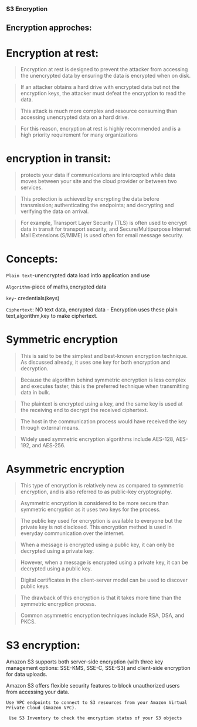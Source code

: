 ### S3 Encryption

## Encryption approches:

# Encryption at rest:

> Encryption at rest is designed to prevent the attacker from accessing the unencrypted data by ensuring the data is encrypted when on disk.

> If an attacker obtains a hard drive with encrypted data but not the encryption keys, the attacker must defeat the encryption to read the data.

> This attack is much more complex and resource consuming than accessing unencrypted data on a hard drive. 

>For this reason, encryption at rest is highly recommended and is a high priority requirement for many organizations

# encryption in transit:

> protects your data if communications are intercepted while data moves between your site and the cloud provider or between two services.

> This protection is achieved by encrypting the data before transmission; authenticating the endpoints; and decrypting and verifying the data on arrival. 

>For example, Transport Layer Security (TLS) is often used to encrypt data in transit for transport security, and Secure/Multipurpose Internet Mail Extensions (S/MIME) is used often for email message security.

# Concepts:

  `Plain text`-unencrypted data load intlo application and use

  `Algorithm`-piece of maths,encrypted data

  `key`- credentials(keys)

  `Ciphertext`: NO text data, encrypted data
            - Encryption uses these plain text,algorithm,key to make ciphertext.

# Symmetric encryption

>This is said to be the simplest and best-known encryption technique. As discussed already, it uses one key for both encryption and decryption.

>Because the algorithm behind symmetric encryption is less complex and executes faster, this is the preferred technique when transmitting data in bulk.

>The plaintext is encrypted using a key, and the same key is used at the receiving end to decrypt the received ciphertext.

> The host in the communication process would have received the key through external means.

> Widely used symmetric encryption algorithms include AES-128, AES-192, and AES-256.

# Asymmetric encryption

> This type of encryption is relatively new as compared to symmetric encryption, and is also referred to as public-key cryptography.

> Asymmetric encryption is considered to be more secure than symmetric encryption as it uses two keys for the process.

> The public key used for encryption is available to everyone but the private key is not disclosed.
> This encryption method is used in everyday communication over the internet.

> When a message is encrypted using a public key, it can only be decrypted using a private key.

> However, when a message is encrypted using a private key, it can be decrypted using a public key.

> Digital certificates in the client-server model can be used to discover public keys.

> The drawback of this encryption is that it takes more time than the symmetric encryption process.

> Common asymmetric encryption techniques include RSA, DSA, and PKCS.

# S3 encryption:

Amazon S3 supports both server-side encryption (with three key management options: SSE-KMS, SSE-C, SSE-S3)
                                           and
  client-side encryption for data uploads.

 Amazon S3 offers flexible security features to block unauthorized users from accessing your data.
   
    Use VPC endpoints to connect to S3 resources from your Amazon Virtual Private Cloud (Amazon VPC).
    
     Use S3 Inventory to check the encryption status of your S3 objects 